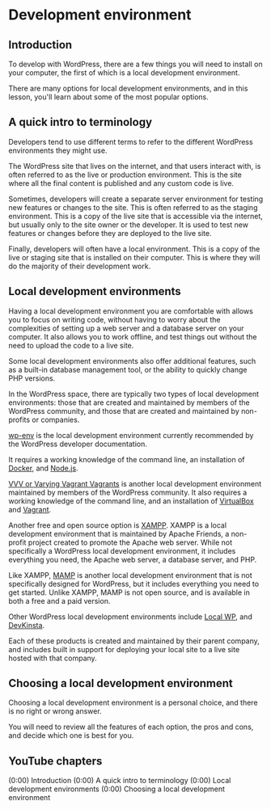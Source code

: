 # Development environment

## Introduction

To develop with WordPress, there are a few things you will need to install on your computer, the first of which is a local development environment.

There are many options for local development environments, and in this lesson, you'll learn about some of the most popular options.

## A quick intro to terminology

Developers tend to use different terms to refer to the different WordPress environments they might use.

The WordPress site that lives on the internet, and that users interact with, is often referred to as the live or production environment. This is the site where all the final content is published and any custom code is live.

Sometimes, developers will create a separate server environment for testing new features or changes to the site. This is often referred to as the staging environment. This is a copy of the live site that is accessible via the internet, but usually only to the site owner or the developer. It is used to test new features or changes before they are deployed to the live site.

Finally, developers will often have a local environment. This is a copy of the live or staging site that is installed on their computer. This is where they will do the majority of their development work.

## Local development environments

Having a local development environment you are comfortable with allows you to focus on writing code, without having to worry about the complexities of setting up a web server and a database server on your computer. It also allows you to work offline, and test things out without the need to upload the code to a live site. 

Some local development environments also offer additional features, such as a built-in database management tool, or the ability to quickly change PHP versions. 

In the WordPress space, there are typically two types of local development environments: those that are created and maintained by members of the WordPress community, and those that are created and maintained by non-profits or companies. 

[wp-env](https://developer.wordpress.org/block-editor/reference-guides/packages/packages-env/) is the local development environment currently recommended by the WordPress developer documentation. 

It requires a working knowledge of the command line, an installation of [Docker](https://www.docker.com/), and [Node.js](https://nodejs.org/en/).

[VVV or Varying Vagrant Vagrants](https://varyingvagrantvagrants.org/) is another local development environment maintained by members of the WordPress community. It also requires a working knowledge of the command line, and an installation of [VirtualBox](https://www.virtualbox.org/) and [Vagrant](https://www.vagrantup.com/).

Another free and open source option is [XAMPP](https://www.apachefriends.org/). XAMPP is a local development environment that is maintained by Apache Friends, a non-profit project created to promote the Apache web server. While not specifically a WordPress local development environment, it includes everything you need, the Apache web server, a database server, and PHP.

Like XAMPP, [MAMP](https://www.mamp.info/en) is another local development environment that is not specifically designed for WordPress, but it includes everything you need to get started. Unlike XAMPP, MAMP is not open source, and is available in both a free and a paid version.

Other WordPress local development environments include [Local WP](https://localwp.com/), and [DevKinsta](https://kinsta.com/devkinsta/). 

Each of these products is created and maintained by their parent company, and includes built in support for deploying your local site to a live site hosted with that company.

## Choosing a local development environment

Choosing a local development environment is a personal choice, and there is no right or wrong answer. 

You will need to review all the features of each option, the pros and cons, and decide which one is best for you.

## YouTube chapters

(0:00) Introduction
(0:00) A quick intro to terminology
(0:00) Local development environments
(0:00) Choosing a local development environment